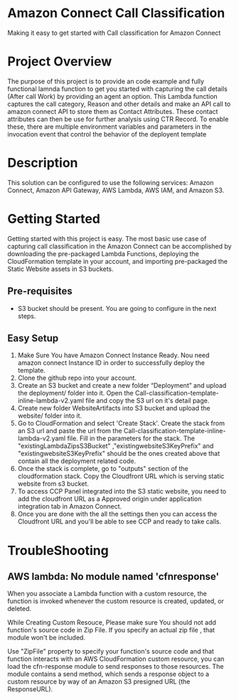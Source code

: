 # Amazon Connect Call Classification

Making it easy to get started with Call classification for Amazon Connect

# Project Overview

The purpose of this project is to provide an code example and fully functional lamnda function to get you started with capturing the call details (After call Work) by providing an agent an option.
This Lambda function captures the call category, Reason and other details and make an API call to amazon connect API to store them as Contact Attributes. These contact attributes can then be use for further analysis using CTR Record.
To enable these, there are multiple environment variables and parameters in the invocation event that control the behavior of the deployent template

# Description

This solution can be configured to use the following services: Amazon Connect, Amazon API Gateway, AWS Lambda, AWS IAM, and Amazon S3.

# Getting Started

Getting started with this project is easy. The most basic use case of capturing call classification in the Amazon Connect can be accomplished by downloading the pre-packaged Lambda Functions, deploying the CloudFormation template in your account, and importing pre-packaged the Static Website assets in S3 buckets.

## Pre-requisites

* S3 bucket should be present. You are going to configure in the next steps.

## Easy Setup

1. Make Sure You have Amazon Connect Instance Ready. Nou need amazon connect Instance ID in order to successfully deploy the template.
2. Clone the github repo into your account.
3. Create an S3 bucket and create a new folder “Deployment” and upload the deployment/ folder into it.
        Open the Call-classification-template-inline-lambda-v2.yaml file and copy the S3 url on it's detail page.
4. Create new folder WebsiteArtifacts into S3 bucket and upload the website/ folder into it.
5. Go to CloudFormation and select 'Create Stack'.
        Create the stack from an S3 url and paste the url from the Call-classification-template-inline-lambda-v2.yaml file.
        Fill in the parameters for the stack. The "existingLambdaZipsS3Bucket" ,"existingwebsiteS3KeyPrefix" and "existingwebsiteS3KeyPrefix" should be the ones created above that contain all the deployment related code.
6. Once the stack is complete, go to "outputs" section of the cloudformation stack. Copy the Cloudfront URL which is serving static website from s3 bucket.
7. To access CCP Panel integrated into the S3 static website, you need to add the cloudfront URL as a Approved origin under application integration tab in Amazon Connect.
8. Once you are done with the all the settings then you can access the Cloudfront URL and you'll be able to see CCP and ready to take calls. 

# TroubleShooting

## AWS lambda: No module named 'cfnresponse'

When you associate a Lambda function with a custom resource, the function is invoked whenever the custom resource is created, updated, or deleted.

While Creating Custom Resouce, Please make sure You should not add function's source code in Zip File. If you specify an actual zip file , that module won't be included.

Use "ZipFile" property to specify your function's source code and that function interacts with an AWS CloudFormation custom resource, you can load the cfn-response module to send responses to those resources. The module contains a send method, which sends a response object to a custom resource by way of an Amazon S3 presigned URL (the ResponseURL).




